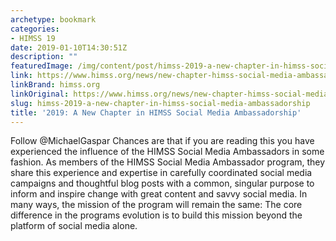 ```yaml
---
archetype: bookmark
categories:
- HIMSS 19
date: 2019-01-10T14:30:51Z
description: ""
featuredImage: /img/content/post/himss-2019-a-new-chapter-in-himss-social-media-ambassadorship.JPG
link: https://www.himss.org/news/new-chapter-himss-social-media-ambassadorship
linkBrand: himss.org
linkOriginal: https://www.himss.org/news/new-chapter-himss-social-media-ambassadorship
slug: himss-2019-a-new-chapter-in-himss-social-media-ambassadorship
title: '2019: A New Chapter in HIMSS Social Media Ambassadorship'
---
```

Follow @MichaelGaspar Chances are that if you are reading this you have experienced the influence of the HIMSS Social Media Ambassadors in some fashion. As members of the HIMSS Social Media Ambassador program, they share this experience and expertise in carefully coordinated social media campaigns and thoughtful blog posts with a common, singular purpose to inform and inspire change with great content and savvy social media. In many ways, the mission of the program will remain the same: The core difference in the programs evolution is to build this mission beyond the platform of social media alone.

